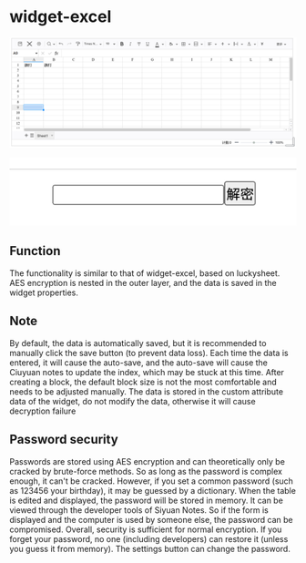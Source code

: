 # widget-excel

![](1.png)

![](2.png)

## Function
The functionality is similar to that of widget-excel, based on luckysheet.
AES encryption is nested in the outer layer, and the data is saved in the widget properties.

## Note
By default, the data is automatically saved, but it is recommended to manually click the save button (to prevent data loss).
Each time the data is entered, it will cause the auto-save, and the auto-save will cause the Ciuyuan notes to update the index, which may be stuck at this time.
After creating a block, the default block size is not the most comfortable and needs to be adjusted manually.
The data is stored in the custom attribute data of the widget, do not modify the data, otherwise it will cause decryption failure

## Password security
Passwords are stored using AES encryption and can theoretically only be cracked by brute-force methods.
So as long as the password is complex enough, it can't be cracked.
However, if you set a common password (such as 123456 your birthday), it may be guessed by a dictionary.
When the table is edited and displayed, the password will be stored in memory. It can be viewed through the developer tools of Siyuan Notes.
So if the form is displayed and the computer is used by someone else, the password can be compromised.
Overall, security is sufficient for normal encryption.
If you forget your password, no one (including developers) can restore it (unless you guess it from memory).
The settings button can change the password.